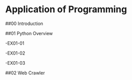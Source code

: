 # Application of Programming

##00 Introduction

##01 Python Overview

-EX01-01

-EX01-02

-EX01-03

##02 Web Crawler
